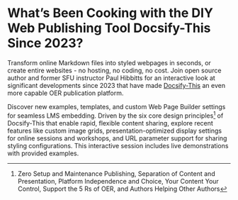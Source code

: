 # What’s Been Cooking with the DIY Web Publishing Tool Docsify-This Since 2023?

Transform online Markdown files into styled webpages in seconds, or create entire websites - no hosting, no coding, no cost. Join open source author and former SFU instructor Paul Hibbitts for an interactive look at significant developments since 2023 that have made [Docsify-This](https://docsify-this.net) an even more capable OER publication platform.

Discover new examples, templates, and custom Web Page Builder settings for seamless LMS embedding. Driven by the six core design principles[^1] of Docsify-This that enable rapid, flexible content sharing, explore recent features like custom image grids, presentation-optimized display settings for online sessions and workshops, and URL parameter support for sharing styling configurations. This interactive session includes live demonstrations with provided examples.

[^1]: Zero Setup and Maintenance Publishing, Separation of Content and Presentation, Platform Independence and Choice, Your Content Your Control, Support the 5 Rs of OER, and Authors Helping Other Authors
